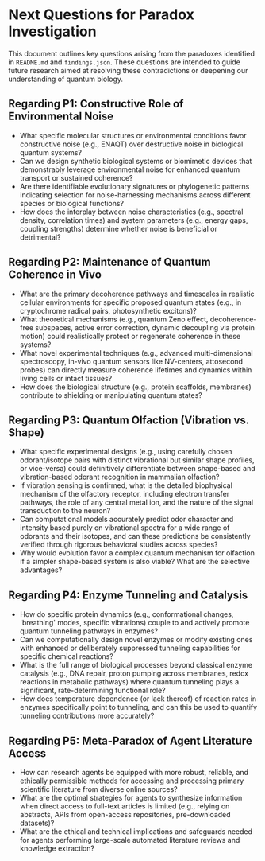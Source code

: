 # Next Questions for Paradox Investigation

This document outlines key questions arising from the paradoxes identified in `README.md` and `findings.json`. These questions are intended to guide future research aimed at resolving these contradictions or deepening our understanding of quantum biology.

## Regarding P1: Constructive Role of Environmental Noise
- What specific molecular structures or environmental conditions favor constructive noise (e.g., ENAQT) over destructive noise in biological quantum systems?
- Can we design synthetic biological systems or biomimetic devices that demonstrably leverage environmental noise for enhanced quantum transport or sustained coherence?
- Are there identifiable evolutionary signatures or phylogenetic patterns indicating selection for noise-harnessing mechanisms across different species or biological functions?
- How does the interplay between noise characteristics (e.g., spectral density, correlation times) and system parameters (e.g., energy gaps, coupling strengths) determine whether noise is beneficial or detrimental?

## Regarding P2: Maintenance of Quantum Coherence in Vivo
- What are the primary decoherence pathways and timescales in realistic cellular environments for specific proposed quantum states (e.g., in cryptochrome radical pairs, photosynthetic excitons)?
- What theoretical mechanisms (e.g., quantum Zeno effect, decoherence-free subspaces, active error correction, dynamic decoupling via protein motion) could realistically protect or regenerate coherence in these systems?
- What novel experimental techniques (e.g., advanced multi-dimensional spectroscopy, in-vivo quantum sensors like NV-centers, attosecond probes) can directly measure coherence lifetimes and dynamics within living cells or intact tissues?
- How does the biological structure (e.g., protein scaffolds, membranes) contribute to shielding or manipulating quantum states?

## Regarding P3: Quantum Olfaction (Vibration vs. Shape)
- What specific experimental designs (e.g., using carefully chosen odorant/isotope pairs with distinct vibrational but similar shape profiles, or vice-versa) could definitively differentiate between shape-based and vibration-based odorant recognition in mammalian olfaction?
- If vibration sensing is confirmed, what is the detailed biophysical mechanism of the olfactory receptor, including electron transfer pathways, the role of any central metal ion, and the nature of the signal transduction to the neuron?
- Can computational models accurately predict odor character and intensity based purely on vibrational spectra for a wide range of odorants and their isotopes, and can these predictions be consistently verified through rigorous behavioral studies across species?
- Why would evolution favor a complex quantum mechanism for olfaction if a simpler shape-based system is also viable? What are the selective advantages?

## Regarding P4: Enzyme Tunneling and Catalysis
- How do specific protein dynamics (e.g., conformational changes, 'breathing' modes, specific vibrations) couple to and actively promote quantum tunneling pathways in enzymes?
- Can we computationally design novel enzymes or modify existing ones with enhanced or deliberately suppressed tunneling capabilities for specific chemical reactions?
- What is the full range of biological processes beyond classical enzyme catalysis (e.g., DNA repair, proton pumping across membranes, redox reactions in metabolic pathways) where quantum tunneling plays a significant, rate-determining functional role?
- How does temperature dependence (or lack thereof) of reaction rates in enzymes specifically point to tunneling, and can this be used to quantify tunneling contributions more accurately?

## Regarding P5: Meta-Paradox of Agent Literature Access
- How can research agents be equipped with more robust, reliable, and ethically permissible methods for accessing and processing primary scientific literature from diverse online sources?
- What are the optimal strategies for agents to synthesize information when direct access to full-text articles is limited (e.g., relying on abstracts, APIs from open-access repositories, pre-downloaded datasets)?
- What are the ethical and technical implications and safeguards needed for agents performing large-scale automated literature reviews and knowledge extraction?
